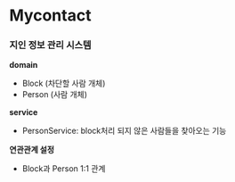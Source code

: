 # Mycontact
### 지인 정보 관리 시스템

<b>domain</b>
- Block (차단할 사람 개체)
- Person (사람 개체)

<b>service</b>
- PersonService: block처리 되지 않은 사람들을 찾아오는 기능

<b> 연관관계 설정 </b>
- Block과 Person 1:1 관계
